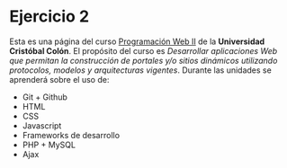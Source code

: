 # Ejercicio 2
Esta es una página del curso [Programación Web II]() de la **Universidad Cristóbal Colón**.
El propósito del curso es *Desarrollar aplicaciones Web que permitan la construcción de portales y/o sitios dinámicos utilizando protocolos, modelos y arquitecturas vigentes*. 
Durante las unidades se aprenderá sobre el uso de:

* Git + Github
* HTML
* CSS
* Javascript
* Frameworks de desarrollo
* PHP + MySQL
* Ajax
